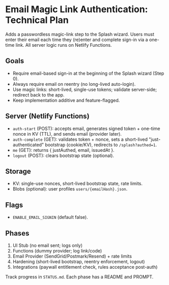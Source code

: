 # Email Magic Link Authentication: Technical Plan

Adds a passwordless magic-link step to the Splash wizard. Users must enter their email each time they (re)enter and complete sign-in via a one-time link. All server logic runs on Netlify Functions.

## Goals
- Require email-based sign-in at the beginning of the Splash wizard (Step 0).
- Always require email on reentry (no long-lived auto-login).
- Use magic links: short-lived, single-use tokens; validate server-side; redirect back to the app.
- Keep implementation additive and feature-flagged.

## Server (Netlify Functions)
- `auth-start` (POST): accepts email, generates signed token + one-time nonce in KV (TTL), and sends email (provider later).
- `auth-complete` (GET): validates token + nonce, sets a short-lived "just-authenticated" bootstrap (cookie/KV), redirects to `/splash?authed=1`.
- `me` (GET): returns { justAuthed, email, issuedAt }.
- `logout` (POST): clears bootstrap state (optional).

## Storage
- KV: single-use nonces, short-lived bootstrap state, rate limits.
- Blobs (optional): user profiles `users/{emailHash}.json`.

## Flags
- `ENABLE_EMAIL_SIGNIN` (default false).

## Phases
1) UI Stub (no email sent; logs only)
2) Functions (dummy provider; log link/code)
3) Email Provider (SendGrid/Postmark/Resend) + rate limits
4) Hardening (short-lived bootstrap, reentry enforcement, logout)
5) Integrations (paywall entitlement check, rules acceptance post-auth)

Track progress in `STATUS.md`. Each phase has a README and PROMPT.
